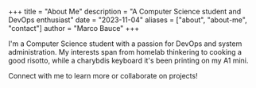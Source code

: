 +++
title = "About Me"
description = "A Computer Science student and DevOps enthusiast"
date = "2023-11-04"
aliases = ["about", "about-me", "contact"]
author = "Marco Bauce"
+++

I'm a Computer Science student with a passion for DevOps and system
administration. My interests span from homelab thinkering to cooking a
good risotto, while a charybdis keyboard it's been printing on my A1 mini.

Connect with me to learn more or collaborate on projects!
